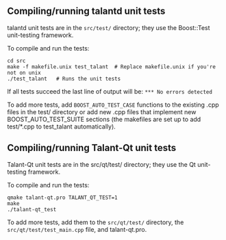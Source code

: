 Compiling/running talantd unit tests
------------------------------------

talantd unit tests are in the `src/test/` directory; they
use the Boost::Test unit-testing framework.

To compile and run the tests:

	cd src
	make -f makefile.unix test_talant  # Replace makefile.unix if you're not on unix
	./test_talant   # Runs the unit tests

If all tests succeed the last line of output will be:
`*** No errors detected`

To add more tests, add `BOOST_AUTO_TEST_CASE` functions to the existing
.cpp files in the test/ directory or add new .cpp files that
implement new BOOST_AUTO_TEST_SUITE sections (the makefiles are
set up to add test/*.cpp to test_talant automatically).


Compiling/running Talant-Qt unit tests
---------------------------------------

Talant-Qt unit tests are in the src/qt/test/ directory; they
use the Qt unit-testing framework.

To compile and run the tests:

	qmake talant-qt.pro TALANT_QT_TEST=1
	make
	./talant-qt_test

To add more tests, add them to the `src/qt/test/` directory,
the `src/qt/test/test_main.cpp` file, and talant-qt.pro.
